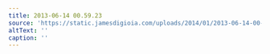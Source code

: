 ```yaml
---
title: 2013-06-14 00.59.23
source: 'https://static.jamesdigioia.com/uploads/2014/01/2013-06-14-00-59-23-scaled.jpg'
altText: ''
caption: ''
---
```



